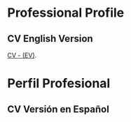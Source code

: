 # Professional Profile

## CV English Version

[CV - (EV)](http://jonathandqs.github.io/CV.pdf).

# Perfil Profesional

## CV Versión en Español

##
